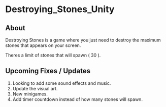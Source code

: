 # Destroying_Stones_Unity

## About

Destroying Stones is a game where you just need to destroy the maximum stones that appears on your screen.

Theres a limit of stones that will spawn ( 30 ).

## Upcoming Fixes / Updates

1. Looking to add some sound effects and music.
2. Update the visual art.
3. New minigames.
4. Add timer countdown instead of how many stones will spawn.


